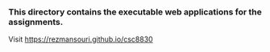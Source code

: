 ### This directory contains the executable web applications for the assignments.
<b3>Visit <a href="https://rezmansouri.github.io/csc8830" target="_blank">https://rezmansouri.github.io/csc8830</a>